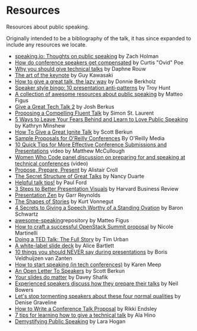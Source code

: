 # Resources

Resources about public speaking.

Originally intended to be a bibliography of the talk, it has since expanded to include any resources we locate.

* [speaking.io: Thoughts on public speaking](http://speaking.io/) by Zach Holman
* [How do conference speakers get compensated](https://www.linkedin.com/pulse/20140731092421-4973136-how-do-conference-speakers-get-compensated) by Curtis "Ovid" Poe
* [Why you should give technical talks](http://daphsta.github.io/ruby%20learn%20self-development/2015/01/12/why-you-should-give-technical-talks.html) by Daphne Rouw
* [The art of the keynote](http://guykawasaki.com/the-art-of-the-keynote/) by Guy Kawasaki
* [How to give a great talk, the lazy way](http://dberkholz.com/2015/04/20/how-to-give-a-great-talk-the-lazy-way/) by Donnie Berkholz
* [Speaker style bingo: 10 presentation anti-patterns](http://www.troyhunt.com/2015/06/speaker-style-bingo-10-presentation.html) by Troy Hunt
* [A collection of awesome resources about public speaking](https://github.com/matteofigus/awesome-speaking) by Matteo Figus
* [Give a Great Tech Talk 2](https://github.com/jberkus/ggtt2) by Josh Berkus
* [Proposing a Compelling Fluent Talk](http://radar.oreilly.com/2013/09/proposing-a-compelling-fluent-talk.html) by Simon St. Laurent
* [5 Ways to Leave Your Fears Behind and Learn to Love Public Speaking](https://www.themuse.com/advice/5-ways-to-leave-your-fears-behind-and-learn-to-love-public-speaking) by Kathryn Minshew
* [How To Give a Great Ignite Talk](http://scottberkun.com/2009/how-to-give-a-great-ignite-talk/) by Scott Berkun
* [Sample Proposals for O'Reilly Conferences](http://www.oreilly.com/conferences/sample_proposals.html) By O'Reilly Media
* [10 Quick Tips for More Effective Conference Submissions and Presentations](http://www.youtube.com/watch?v=fJz4JJIchaY&feature=youtu.be) video by Matthew McCullough
* [Women Who Code panel discussion on preparing for and speaking at technical conferences](http://www.youtube.com/watch?v=yE67bo7dmbY) (video)
* [Propose, Prepare, Present](http://shop.oreilly.com/product/0636920027096.do) by Alistair Croll
* [The Secret Structure of Great Talks](https://www.ted.com/talks/nancy_duarte_the_secret_structure_of_great_talks) by Nancy Duarte
* [Helpful talk tips!](https://posts.postlight.com/helpful-talk-tips-5347ea7c2745#.l1avnxxqh) by Paul Ford
* [3 Steps to Better Presentation Visuals](https://hbr.org/video/4642346287001/3-steps-to-better-presentation-visuals) by Harvard Business Review
* [Presentation Zen](http://www.presentationzen.com/) by Garr Reynolds
* [The Shapes of Stories](http://www.openculture.com/2014/02/kurt-vonnegut-masters-thesis-rejected-by-u-chicago.html) by Kurt Vonnegut
* [4 Secrets to Giving a Speech Worthy of a Standing Ovation](http://www.entrepreneur.com/article/253040) by Baron Schwartz
* [awesome-speaking](https://github.com/matteofigus/awesome-speaking)repository by Matteo Figus
* [How to craft a successful OpenStack Summit proposal](http://superuser.openstack.org/articles/how-to-craft-a-successful-openstack-summit-proposal) by Nicole Martinelli
* [Doing a TED Talk: The Full Story](http://waitbutwhy.com/2016/03/doing-a-ted-talk-the-full-story.html) by Tim Urban
* [A white-label slide deck](http://alicebartlett.co.uk/blog/how-to-do-ok-at-slides) by Alice Bartlett
* [10 things you should NEVER say during presentations](http://thenextweb.com/lifehacks/2013/09/12/10-things-you-should-never-say-during-presentations-2/) by Boris Veldhuijzen van Zanten 
* [How to start speaking (in tech conferences)](https://medium.com/@karen_meep/how-to-start-speaking-in-tech-conferences-f64a9f3a84a6#.ev7mefjfq) by Karen Meep
* [An Open Letter To Speakers](http://scottberkun.com/2011/an-open-letter-to-speakers/) by Scott Berkun
* [Your slides do matter](https://daveyshafik.com/archives/70053-your-slides-do-matter.html) by Davey Shafik
* [Experienced speakers discuss how they prepare their talks](http://neilb.org/2016/10/30/preparing-a-talk.html) by Neil Bowers
* [Let's stop tormenting speakers about these four normal qualities](http://eloquentwoman.blogspot.com/2016/10/lets-stop-tormenting-speakers-about.html?m=1) by Denise Graveline
* [How to Write a Conference Talk Proposal](http://rikkiendsley.com/?p=390) by Rikki Endsley
* [7 tips for learning how to give a technical talk](https://opensource.com/life/16/9/7-tips-learning-how-give-technical-talk) by Ala Hino
* [Demystifying Public Speaking](https://abookapart.com/products/demystifying-public-speaking) by Lara Hogan
